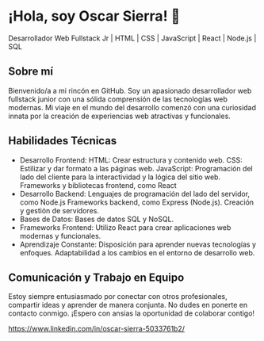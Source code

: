 # ¡Hola, soy Oscar Sierra! 👋
Desarrollador Web Fullstack Jr | HTML | CSS | JavaScript | React | Node.js | SQL

## Sobre mí
Bienvenido/a a mi rincón en GitHub. Soy un apasionado desarrollador web fullstack junior con una sólida comprensión de las tecnologías web modernas. Mi viaje en el mundo del desarrollo comenzó con una curiosidad innata por la creación de experiencias web atractivas y funcionales.

## Habilidades Técnicas
- Desarrollo Frontend:
HTML: Crear estructura y contenido web.
CSS: Estilizar y dar formato a las páginas web.
JavaScript: Programación del lado del cliente para la interactividad y la lógica del sitio web.
Frameworks y bibliotecas frontend, como React
- Desarrollo Backend:
Lenguajes de programación del lado del servidor, como Node.js
Frameworks backend, como Express (Node.js).
Creación y gestión de servidores.
- Bases de Datos:
Bases de datos SQL y NoSQL.
- Frameworks Frontend:
Utilizo React para crear aplicaciones web modernas y funcionales.
- Aprendizaje Constante:
Disposición para aprender nuevas tecnologías y enfoques.
Adaptabilidad a los cambios en el entorno de desarrollo web.
  


## Comunicación y Trabajo en Equipo
Estoy siempre entusiasmado por conectar con otros profesionales, compartir ideas y aprender de manera conjunta. No dudes en ponerte en contacto conmigo. ¡Espero con ansias la oportunidad de colaborar contigo!

https://www.linkedin.com/in/oscar-sierra-5033761b2/
